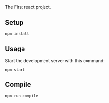 The First react project.

Setup
---
 
```
npm install
```

Usage
---
 
Start the development server with this command:
 
```
npm start
``` 
 
 
Compile
---
 
```
npm run compile
```
